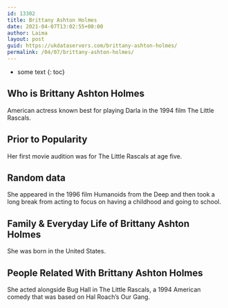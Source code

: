 ```yaml
---
id: 13302
title: Brittany Ashton Holmes
date: 2021-04-07T13:02:55+00:00
author: Laima
layout: post
guid: https://ukdataservers.com/brittany-ashton-holmes/
permalink: /04/07/brittany-ashton-holmes/
---
```


* some text
{: toc}


## Who is Brittany Ashton Holmes
                  
                  
                  
American actress known best for playing Darla in the 1994 film The Little Rascals. 
                  
              
            
              
            
                
                
                
## Prior to Popularity
                  
                  
                  
Her first movie audition was for The Little Rascals at age five. 
                  
              
            
              
            
                
                
                
## Random data
                  
                  
                  
She appeared in the 1996 film Humanoids from the Deep and then took a long break from acting to focus on having a childhood and going to school. 
                  
              
            
              
            
                
                
                
## Family & Everyday Life of Brittany Ashton Holmes
                  
                  
                  
She was born in the United States.
                  
              
            
              
            
                
                
                
## People Related With Brittany Ashton Holmes
                  
                  
                  
She acted alongside Bug Hall in The Little Rascals, a 1994 American comedy that was based on Hal Roach&#8217;s Our Gang. 
                  
              
            
              
            
                
              
            
              
              
            
            
              
            
          
          
          